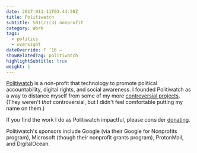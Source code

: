 ```yaml
---
date: 2017-011-11T03:44:30Z
title: Politiwatch
subtitle: 501(c)(3) nonprofit
category: Work
tags:
  - politics
  - oversight
dateOverride: F ’16 –
showRelatedTag: politiwatch
highlightSubtitle: true
weight: 1
---
```

[Politiwatch](https://politiwatch.org) is a non-profit that technology to promote political accountability, digital rights, and social awareness. I founded Politiwatch as a way to distance myself from some of my more [controversial projects](https://polititweet.org). (They weren't *that* controversial, but I didn't feel comfortable putting my name on them.)

If you find the work I do as Politiwatch impactful, please consider [donating](https://donorbox.org/whoaremyrepresentatives).

Politiwatch's sponsors include Google (via their Google for Nonprofits program), Microsoft (though their nonprofit grants program), ProtonMail, and DigitalOcean.